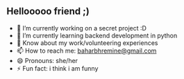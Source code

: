 ## Hellooooo friend ;)

- 🔭 I’m currently working on a secret project :D
- 🌱 I’m currently learning backend development in python
- 📄 Know about my work/volunteering experiences 
- 📫 How to reach me: baharbhremine@gmail.com
- 😄 Pronouns: she/her
- ⚡ Fun fact: i think i am funny

